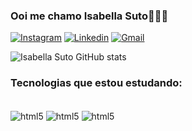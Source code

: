 ### Ooi me chamo Isabella Suto👩🏽‍💻
[![Instagram](https://img.shields.io/badge/Instagram-E4405F?style=for-the-badge&logo=instagram&logoColor=white)](https://www.instagram.com/bellasut0/)
[![Linkedin](https://img.shields.io/badge/LinkedIn-0077B5?style=for-the-badge&logo=linkedin&logoColor=white)](www.linkedin.com/in/isabella-suto2)
[![Gmail](https://img.shields.io/badge/Gmail-D14836?style=for-the-badge&logo=gmail&logoColor=white)](https://mail.google.com/mail/u/1/#inbox?compose=CllgCJvmZPQNFnrLQmTFLRptDRbzVLntNrSDzgCBrKPSKRThDhdtZMXWtwCQcjctSZxqHvKFpgB)

![Isabella Suto GitHub stats](https://github-readme-stats.vercel.app/api?username=bellasuto&show_icons=true&theme=tokyonight)

### Tecnologias que estou estudando:
<div style="display:inline_block"><br/>
  <img align="center"alt="html5"src="https://img.shields.io/badge/Java-ED8B00?style=for-the-badge&logo=java&logoColor=white"/>
<img align="center"alt="html5"src="https://img.shields.io/badge/Spring-6DB33F?style=for-the-badge&logo=spring&logoColor=white"/>
  <img align="center"alt="html5"src="https://img.shields.io/badge/JavaScript-F7DF1E?style=for-the-badge&logo=javascript&logoColor=black"/>
